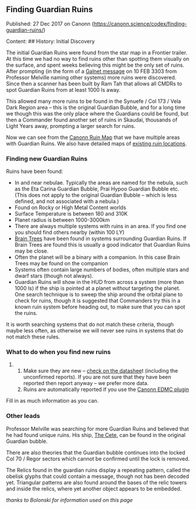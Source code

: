 ## Finding Guardian Ruins

Published: 27 Dec 2017 on Canonn (https://canonn.science/codex/finding-guardian-ruins/)

Content: ## History: Initial Discovery

The initial Guardian Ruins were found from the star map in a Frontier trailer. At this time we had no way to find ruins other than spotting them visually on the surface, and spent weeks believing this might be the only set of ruins. After prompting (in the form of a [Galnet message](https://community.elitedangerous.com/galnet/uid/589db33015ac1c292f68b825) on 10 FEB 3303 from Professor Melville naming other systems) more ruins were discovered. Since then a scanner has been built by Ram Tah that allows all CMDRs to spot Guardian Ruins from at least 1000 ls away.

This allowed many more ruins to be found in the Synuefe / Col 173 / Vela Dark Region area – this is the original Guardian Bubble, and for a long time we though this was the only place where the Guardians could be found, but then a Commander found another set of ruins in Skaudai, thousands of Light Years away, prompting a larger search for ruins.

Now we can see from the [Canonn Ruin Map](https://map.canonn.tech/gr-data.html) that we have multiple areas with Guardian Ruins. We also have detailed maps of [existing ruin locations](https://ruins.canonn.tech/#).

### Finding new Guardian Ruins

Ruins have been found:

- In and near nebulae. Typically the areas are named for the nebula, such as the Eta Carina Guardian Bubble, Prai Hypoo Guardian Bubble etc. (This does not apply to the original Guardian Bubble – which is less defined, and not associated with a nebula.)
- Found on Rocky or High Metal Content worlds
- Surface Temperature is between 180 and 310K
- Planet radius is between 1000-3000km
- There are always multiple systems with ruins in an area. If you find one you should find others nearby (within 100 LY)
- [Brain Trees](https://canonn.science/codex/guardians-trees-brain-trees/) have been found in systems surrounding Guardian Ruins. If Brain Trees are found this is usually a good indicator that Guardian Ruins may be close.
- Often the planet will be a binary with a companion. In this case Brain Trees may be found on the companion
- Systems often contain large numbers of bodies, often multiple stars and dwarf stars (though not always).
- Guardian Ruins will show in the HUD from across a system (more than 1000 ls) if the ship is pointed at a planet *without* targeting the planet. One search technique is to sweep the ship around the orbital plane to check for ruins, though it is suggested that Commanders try this in a known ruin system before heading out, to make sure that you can spot the ruins.

It is worth searching systems that do not match these criteria, though maybe less often, as otherwise we will never see ruins in systems that do not match these rules.

### What to do when you find new ruins

1. 1. Make sure they are new – [check on the datashee](https://canonn.fyi/guardiansheet)t (including the unconfirmed reports). If you are not sure that they have been reported then report anyway – we prefer more data.
    2. Ruins are automatically reported if you use the [Canonn EDMC plugin](https://github.com/canonn-science/EDMC-Canonn)

Fill in as much information as you can.

### Other leads

Professor Melville was searching for more Guardian Ruins and believed that he had found unique ruins. His ship, [The Cete](https://canonn.science/codex/the-cete/), can be found in the original Guardian bubble.

There are also theories that the Guardian bubble continues into the locked Col 70 / Regor sectors which cannot be confirmed until the lock is removed.

The Relics found in the guardian ruins display a repeating pattern, called the obelisk glyphs that could contain a message, though not has been decoded yet. Triangular patterns are also found around the bases of the relic towers and inside the relics, where yet another object appears to be embedded.

*thanks to Bolonski for information used on this page*